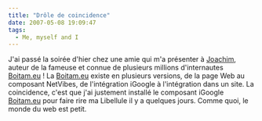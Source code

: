 ```yaml
---
title: "Drôle de coincidence"
date: 2007-05-08 19:09:47
tags:
  - Me, myself and I
---
```


J'ai passé la soirée d'hier chez une amie qui m'a présenter à [Joachim](http://joachimesque.com/fr/), auteur de la fameuse et connue de plusieurs millions d'internautes [Boitam.eu](http://www.boitam.eu)&nbsp;! La [Boitam.eu](http://www.boitam.eu) existe en plusieurs versions, de la page Web au composant NetVibes, de l'intégration iGoogle à l'intégration dans un site. La coincidence, c'est que j'ai justement installé le composant iGoogle [Boitam.eu](http://www.boitam.eu) pour faire rire ma Libellule il y a quelques jours. Comme quoi, le monde du web est petit.